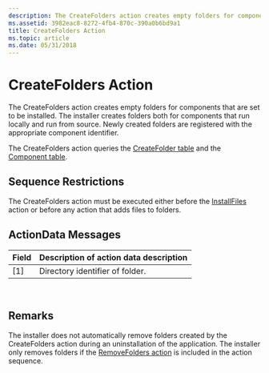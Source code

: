 ```yaml
---
description: The CreateFolders action creates empty folders for components that are set to be installed.
ms.assetid: 3982eac8-8272-4fb4-870c-390a0b6bd9a1
title: CreateFolders Action
ms.topic: article
ms.date: 05/31/2018
---
```


# CreateFolders Action

The CreateFolders action creates empty folders for components that are set to be installed. The installer creates folders both for components that run locally and run from source. Newly created folders are registered with the appropriate component identifier.

The CreateFolders action queries the [CreateFolder table](createfolder-table.md) and the [Component table](component-table.md).

## Sequence Restrictions

The CreateFolders action must be executed either before the [InstallFiles](installfiles-action.md) action or before any action that adds files to folders.

## ActionData Messages



| Field | Description of action data description |
|-------|----------------------------------------|
| \[1\] | Directory identifier of folder.        |



 

## Remarks

The installer does not automatically remove folders created by the CreateFolders action during an uninstallation of the application. The installer only removes folders if the [RemoveFolders action](removefolders-action.md) is included in the action sequence.

 

 



